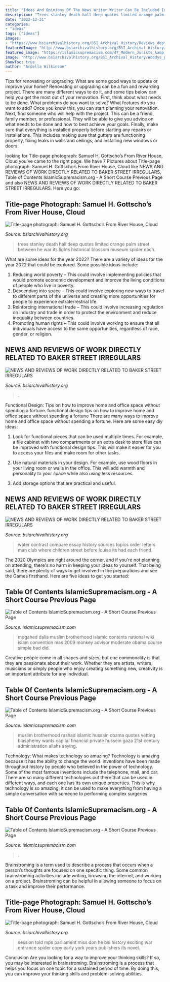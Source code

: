 ```yaml
---
title: "Ideas And Opinions Of The News Writer Writer Can Be Included In Writing A Foreign News - Mogahed Dalia Muslim Brotherhood Islamic Contents National Wiki Islam Convention Mas 2009 Monkey Advisor Moderate Obama Course Simple Bad Did"
description: "Trees stanley death hall deep quotes limited orange palm street between he war its lights historical blossom museum spider each"
date: "2022-12-21"
categories:
- "ideas"
tags: ["ideas"]
images:
- "https://www.bsiarchivalhistory.org/BSI_Archival_History/Reviews_dept_files/droppedImage.jpg"
featuredImage: "http://www.bsiarchivalhistory.org/BSI_Archival_History/Reviews_dept_files/droppedImage_1.png"
featured_image: "https://islamicsupremacism.com/47_Modern_Jurists_&amp;_Sharia_Scholars_Opinions_on_IS&amp;J_files/Pasted Graphic.png"
image: "http://www.bsiarchivalhistory.org/BSI_Archival_History/Woodys_pt_1_files/droppedImage_14.jpg"
ShowToc: true
author: "Ardella Wilkinson"
---
```



Tips for renovating or upgrading: What are some good ways to update or improve your home?
Renovating or upgrading can be a fun and rewarding project. There are many different ways to do it, and some tips below can help you get the most out of your renovation. First, think about what needs to be done. What problems do you want to solve? What features do you want to add? Once you know this, you can start planning your renovation. Next, find someone who will help with the project. This can be a friend, family member, or professional. They will be able to give you advice on what needs to be done and how to best achieve your goals. Finally, make sure that everything is installed properly before starting any repairs or installations. This includes making sure that gutters are functioning properly, fixing leaks in walls and ceilings, and installing new windows or doors.

	

		
looking for Title-page photograph: Samuel H. Gottscho’s From River House, Cloud you've came to the right page. We have 7 Pictures about Title-page photograph: Samuel H. Gottscho’s From River House, Cloud like NEWS AND REVIEWS OF WORK DIRECTLY RELATED TO BAKER STREET IRREGULARS, Table of Contents IslamicSupremacism.org - A Short Course Previous Page and also NEWS AND REVIEWS OF WORK DIRECTLY RELATED TO BAKER STREET IRREGULARS. Here you go:
		
    
## Title-page Photograph: Samuel H. Gottscho’s From River House, Cloud

<img loading=lazy src="http://www.bsiarchivalhistory.org/BSI_Archival_History/Woodys_pt_1_files/droppedImage_15.png" onerror="this.onerror=null;this.src='https://tse2.mm.bing.net/th?id=OIP.jbwZ1x2eaVUZJRcO2bdMPQHaEi&amp;pid=15.1';" alt="Title-page photograph: Samuel H. Gottscho’s From River House, Cloud">

_Source: bsiarchivalhistory.org_

>trees stanley death hall deep quotes limited orange palm street between he war its lights historical blossom museum spider each. 

	

What are some ideas for the year 2022?
There are a variety of ideas for the year 2022 that could be explored. Some possible ideas include: 
1. Reducing world poverty – This could involve implementing policies that would promote economic development and improve the living conditions of people who live in poverty. 
2. Descending into space – This could involve exploring new ways to travel to different parts of the universe and creating more opportunities for people to experience extraterrestrial life. 
3. Reinforcing international trade – This could involve increasing regulation on industry and trade in order to protect the environment and reduce inequality between countries. 
4. Promoting human rights – This could involve working to ensure that all individuals have access to the same opportunities, regardless of race, gender, or religion.

    
## NEWS AND REVIEWS OF WORK DIRECTLY RELATED TO BAKER STREET IRREGULARS

<img loading=lazy src="https://www.bsiarchivalhistory.org/BSI_Archival_History/Reviews_dept_files/droppedImage.jpg" onerror="this.onerror=null;this.src='https://tse3.mm.bing.net/th?id=OIP.H96l4jnozoShxOHCL-bHnQAAAA&amp;pid=15.1';" alt="NEWS AND REVIEWS OF WORK DIRECTLY RELATED TO BAKER STREET IRREGULARS">

_Source: bsiarchivalhistory.org_

>. 

	

Functional Design: Tips on how to improve home and office space without spending a fortune.
functional design tips on how to improve home and office space without spending a fortune
There are many ways to improve home and office space without spending a fortune. Here are some easy diy ideas:

1. Look for functional pieces that can be used multiple times. For example, a file cabinet with two compartments or an extra desk to store files can be improved with functional design tips. This will make it easier for you to access your files and make room for other tasks.

2. Use natural materials in your design. For example, use wood floors in your living room or walls in the office. This will add warmth and personality to your space while also using less resources.

3. Add storage options that are practical and useful.

    
## NEWS AND REVIEWS OF WORK DIRECTLY RELATED TO BAKER STREET IRREGULARS

<img loading=lazy src="http://www.bsiarchivalhistory.org/BSI_Archival_History/Reviews_dept_files/droppedImage_1.png" onerror="this.onerror=null;this.src='https://tse3.mm.bing.net/th?id=OIP.t16kAGOcEGhJueLIZnRNZwAAAA&amp;pid=15.1';" alt="NEWS AND REVIEWS OF WORK DIRECTLY RELATED TO BAKER STREET IRREGULARS">

_Source: bsiarchivalhistory.org_

>water contrast compare essay history sources topics order letters man club where children street before louise its had each friend. 

	

The 2020 Olympics are right around the corner, and if you're not planning on attending, there's no harm in keeping your ideas to yourself. That being said, there are plenty of ways to get involved in the preparations and see the Games firsthand. Here are five ideas to get you started: 

    
## Table Of Contents IslamicSupremacism.org - A Short Course Previous Page

<img loading=lazy src="http://islamicsupremacism.com/Muslim_Brotherhood_on_IS%26J_files/Dalia_Mogahed.JPG.jpg" onerror="this.onerror=null;this.src='https://tse2.mm.bing.net/th?id=OIP.NjVloutof1Wm10DR3sS-wAAAAA&amp;pid=15.1';" alt="Table of Contents IslamicSupremacism.org - A Short Course Previous Page">

_Source: islamicsupremacism.com_

>mogahed dalia muslim brotherhood islamic contents national wiki islam convention mas 2009 monkey advisor moderate obama course simple bad did. 

	

Creative people come in all shapes and sizes, but one commonality is that they are passionate about their work. Whether they are artists, writers, musicians or simply people who enjoy creating something new, creativity is an important attribute for any individual.

    
## Table Of Contents IslamicSupremacism.org - A Short Course Previous Page

<img loading=lazy src="http://islamicsupremacism.com/Muslim_Brotherhood_on_IS%26J_files/Rashad_Hussain_27.jpg" onerror="this.onerror=null;this.src='https://tse4.mm.bing.net/th?id=OIP.CneORVDefLZjeDzJF6crMQAAAA&amp;pid=15.1';" alt="Table of Contents IslamicSupremacism.org - A Short Course Previous Page">

_Source: islamicsupremacism.com_

>muslim brotherhood rashad islamic hussain obama quotes vetting blasphemy wants capital financial private hussein gaza 21st century administration allahs saying. 

	

Technology: What makes technology so amazing?
Technology is amazing because it has the ability to change the world. inventions have been made throughout history by people who believed in the power of technology. Some of the most famous inventions include the telephone, mail, and car. There are so many different technologies out there that can be used in different ways, and each one has its own unique properties. This is why technology is so amazing; it can be used to make everything from having a simple conversation with someone to performing complex surgeries.

    
## Table Of Contents IslamicSupremacism.org - A Short Course Previous Page

<img loading=lazy src="https://islamicsupremacism.com/47_Modern_Jurists_&amp;_Sharia_Scholars_Opinions_on_IS&amp;J_files/Pasted Graphic.png" onerror="this.onerror=null;this.src='https://tse4.mm.bing.net/th?id=OIP.xIwmQXtDmrYNav7NFcAO5wAAAA&amp;pid=15.1';" alt="Table of Contents IslamicSupremacism.org - A Short Course Previous Page">

_Source: islamicsupremacism.com_

>. 

	

Brainstroming is a term used to describe a process that occurs when a person’s thoughts are focused on one specific thing. Some common brainstroming activities include writing, browsing the internet, and working on a project. Brainstroming can be helpful in allowing someone to focus on a task and improve their performance.

    
## Title-page Photograph: Samuel H. Gottscho’s From River House, Cloud

<img loading=lazy src="http://www.bsiarchivalhistory.org/BSI_Archival_History/Woodys_pt_1_files/droppedImage_14.jpg" onerror="this.onerror=null;this.src='https://tse3.mm.bing.net/th?id=OIP.Uci79s5VAPobFJ-JpRhyNQHaHW&amp;pid=15.1';" alt="Title-page photograph: Samuel H. Gottscho’s From River House, Cloud">

_Source: bsiarchivalhistory.org_

>session told mps parliament miss don he bsi history exciting war entrance spider copy early york years publishers its novel. 

	

Conclusion
Are you looking for a way to improve your thinking skills? If so, you may be interested in brainstroming. Brainstroming is a process that helps you focus on one topic for a sustained period of time. By doing this, you can improve your thinking skills and problem-solving abilities.


